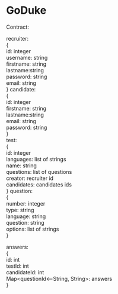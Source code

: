 # GoDuke

Contract:

recruiter: <br>
{<br>
    id: integer<br>
    username: string<br>
    firstname: string<br>
    lastname:string<br>
    password: string<br>
    email: string<br>
}
candidate:<br>
{<br>
    id: integer<br>
    firstname: string<br>
    lastname:string<br>
    email: string<br>
    password: string<br>
}<br>
test:<br>
{<br>
    id: integer<br>
    languages: list of strings<br>
    name: string<br>
    questions: list of questions<br>
    creator: recruiter id<br>
    candidates: candidates ids<br>
}
question:<br>
{<br>
    number: integer<br>
    type: string<br>
    language: string <br>
    question: string<br>
    options: list of strings<br>
}<br>


answers:<br>
{<br>
    id: int<br>
    testId: int<br>
    candidateId: int<br>
    Map<questionId<--String, String>: answers<br>
}<br>
